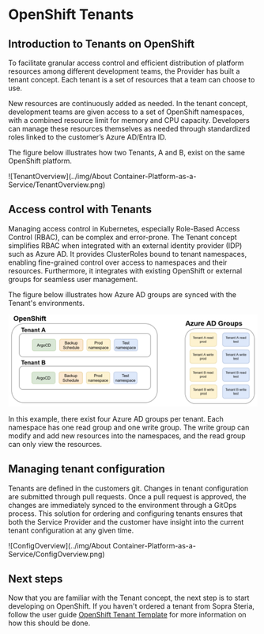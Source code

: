 # OpenShift Tenants

## Introduction to Tenants on OpenShift
To facilitate granular access control and efficient distribution of platform resources among different development teams, the Provider has built a tenant concept. Each tenant is a set of resources that a team can choose to use.

New resources are continuously added as needed. In the tenant concept, development teams are given access to a set of OpenShift namespaces, with a combined resource limit for memory and CPU capacity. Developers can manage these resources themselves as needed through standardized roles linked to the customer’s Azure AD/Entra ID.

The figure below illustrates how two Tenants, A and B, exist on the same OpenShift platform.

![TenantOverview](../img/About Container-Platform-as-a-Service/TenantOverview.png)

## Access control with Tenants
Managing access control in Kubernetes, especially Role-Based Access Control (RBAC), can be complex and error-prone. The Tenant concept simplifies RBAC when integrated with an external identity provider (IDP) such as Azure AD. It provides ClusterRoles bound to tenant namespaces, enabling fine-grained control over access to namespaces and their resources. Furthermore, it integrates with existing OpenShift or external groups for seamless user management. 

The figure below illustrates how Azure AD groups are synced with the Tenant's environments.

![tenant_azure_ad](../img/Openshift%20Tenants/tenant_azure_ad.png)

In this example, there exist four Azure AD groups per tenant. Each namespace has one read group and one write group. The write group can modify and add new resources into the namespaces, and the read group can only view the resources. 

## Managing tenant configuration

Tenants are defined in the customers git. Changes in tenant configuration are submitted through pull requests. Once a pull request is approved, the changes are immediately synced to the environment through a GitOps process. This solution for ordering and configuring tenants ensures that both the Service Provider and the customer have insight into the current tenant configuration at any given time.

![ConfigOverview](../img/About Container-Platform-as-a-Service/ConfigOverview.png)

## Next steps
Now that you are familiar with the Tenant concept, the next step is to start developing on OpenShift. 
If you haven't ordered a tenant from Sopra Steria, follow the user guide [OpenShift Tenant Template](OpenShift-tenant-template.md) for more information on how this should be done.
